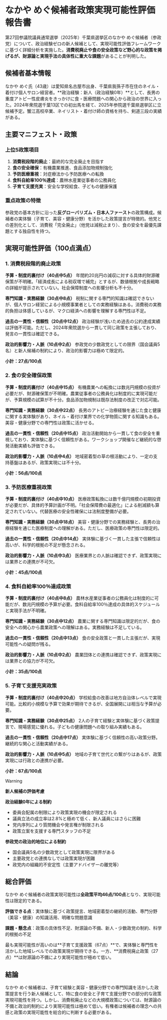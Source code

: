 # なかや めぐ候補者政策実現可能性評価報告書

第27回参議院議員通常選挙（2025年）千葉県選挙区のなかや めぐ候補者（参政党）について、政治経験ゼロの新人候補として、実現可能性評価フレームワークに基づく詳細分析を実施した。**消費税廃止や食の安全政策など野心的な政策を掲げるが、財源論と実現手法の具体性に重大な課題**があることが判明した。

## 候補者基本情報

なかや めぐ氏（43歳）は愛知県名古屋市出身、千葉県我孫子市在住のネイル・着付け個人サロン経営者。**政治経験：新人（政治経験0年）**として、長男の重度アトピー性皮膚炎をきっかけに食・医療問題への関心から政治の世界に入った。2024年衆院選千葉13区での初出馬を経て、2025年参院選千葉県選挙区に立候補予定。蟹江高校卒業、ネイリスト・着付け師の資格を持ち、剣道三段の実績がある。

## 主要マニフェスト・政策

### 上位5政策項目

1. **消費税段階的廃止**：最終的な完全廃止を目指す
2. **食の安全確保**：有機農業推進、食品添加物規制強化
3. **予防医療重視**：対症療法から予防医療への転換
4. **食料自給率100％達成**：農林水産業従事者の公務員化
5. **子育て支援充実**：安全な学校給食、子どもの健康保護

### 重点政策の特徴

参政党の基本方針に沿った**反グローバリズム・日本人ファースト**の政策構成。候補者の実体験（子育て、美容・健康分野）を活かした政策提言が特徴的。他党との差別化として、消費税「完全廃止」（他党は減税止まり）、食の安全を最優先課題とする独自性を持つ。

## 実現可能性評価（100点満点）

### 1. 消費税段階的廃止政策

**予算・制度的裏付け（40点中5点）**
年間約20兆円の減収に対する具体的財源確保策が不明確。「経済成長による税収増で補完」とするが、数値根拠や成長戦略の詳細が提示されていない。社会保障制度への影響分析も不十分。

**専門知識・実務経験（30点中8点）**
税制に関する専門的知識は確認できないが、個人サロン経営による小規模事業者としての実務経験はある。消費税の実務的負担は体感しているが、マクロ経済への影響を理解する専門性は不足。

**過去の一貫性・信頼性（20点中12点）**
政治経験が浅いため過去の公約達成実績は評価不可能。ただし、2024年衆院選から一貫して同じ政策を主張しており、発言の一貫性は確認できる。

**政治的影響力・人脈（10点中2点）**
参政党の少数政党としての限界（国会議員5名）と新人候補の制約により、政治的影響力は極めて限定的。

**小計：27点/100点**

### 2. 食の安全確保政策

**予算・制度的裏付け（40点中15点）**
有機農業への転換には数兆円規模の投資が必要だが、財源確保策が不明確。農業従事者の公務員化は制度的に実現可能だが、予算規模の試算が不十分。食品添加物規制は既存法制度の改正で対応可能。

**専門知識・実務経験（30点中22点）**
長男のアトピー治療経験を通じた食と健康に関する実体験があり、ネイル・着付け業界での化学物質に関する知識もある。美容・健康分野での専門性は政策に活かせる。

**過去の一貫性・信頼性（20点中15点）**
政治活動開始から一貫して食の安全を重視しており、実体験に基づく信頼性がある。ワークショップ開催など継続的な啓発活動実績も評価できる。

**政治的影響力・人脈（10点中4点）**
地域密着型の草の根活動により、一定の支持基盤はあるが、政策実現には不十分。

**小計：56点/100点**

### 3. 予防医療重視政策

**予算・制度的裏付け（40点中10点）**
医療政策転換には数千億円規模の初期投資が必要だが、具体的予算計画が不明。「社会保障費の最適化」による削減額も算定されていない。代替医療の安全性確保には法制度整備が必要。

**専門知識・実務経験（30点中18点）**
美容・健康分野での実務経験と、長男の治療経験を通じた医療制度への理解がある。ただし、医療政策の専門性は限定的。

**過去の一貫性・信頼性（20点中14点）**
実体験に基づく一貫した主張で信頼性は高いが、科学的根拠の不足が懸念される。

**政治的影響力・人脈（10点中3点）**
医療業界との人脈は確認できず、政策実現には業界との連携が不可欠。

**小計：45点/100点**

### 4. 食料自給率100％達成政策

**予算・制度的裏付け（40点中8点）**
農林水産業従事者の公務員化は制度的に可能だが、数兆円規模の予算が必要。食料自給率100％達成の具体的スケジュールと実現手法が不明確。

**専門知識・実務経験（30点中12点）**
農業に関する専門知識は限定的だが、食の安全への関心から農業政策への理解はある。実務経験は不足している。

**過去の一貫性・信頼性（20点中13点）**
食の安全政策と一貫した主張だが、実現可能性への疑問が残る。

**政治的影響力・人脈（10点中2点）**
農業団体との連携は確認できず、政策実現には業界との協力が不可欠。

**小計：35点/100点**

### 5. 子育て支援充実政策

**予算・制度的裏付け（40点中20点）**
学校給食の改善は地方自治体レベルで実現可能。比較的小規模な予算で効果が期待できるが、全国展開には相当な予算が必要。

**専門知識・実務経験（30点中25点）**
2人の子育て経験と実体験に基づく政策提言で、現場感覚に優れる。子どもの健康問題への取り組み実績もある。

**過去の一貫性・信頼性（20点中17点）**
実体験に基づく信頼性の高い政策分野。継続的な関心と活動実績がある。

**政治的影響力・人脈（10点中5点）**
地域の子育て世代との繋がりはあるが、政策実現には行政との連携が必要。

**小計：67点/100点**

> [!WARNING]
> **新人候補の評価考慮**
> 
> **政治経験0年による制約**
> 
> - 委員会配属の制限により政策実現の機会が限定される
> - 議員立法の成立率は2.8%と極めて低く、新人議員にはさらに困難
> - 党内序列により質問機会や発言権が制限される
> - 政策立案を支援する専門スタッフの不足
> 
> **参政党の政治的地位による制約**
> 
> - 国会議員5名の少数政党として政策実現に限界がある
> - 主要政党との連携なしでは政策実現が困難
> - 政党内の組織的不安定性（主要アドバイザーの離党等）

## 総合評価

なかや めぐ候補者の政策実現可能性は**全政策平均46点/100点**となり、実現可能性は限定的である。

**評価できる点**：実体験に基づく政策提言、地域密着型の継続的活動、専門分野（美容・健康）の知識活用、明確な問題意識

**課題・懸念点**：政策の具体性不足、財源論の不備、新人・少数政党の制約、科学的根拠の不足

最も実現可能性が高いのは**子育て支援政策（67点）**で、実体験と専門性を活かした地域レベルでの政策実現が期待できる。一方、**消費税廃止政策（27点）**は財源論の不備により実現可能性が極めて低い。

## 結論

なかや めぐ候補者は、子育て経験と美容・健康分野での専門知識を活かした政策提言を行う新人候補として、特に食の安全と子育て支援分野での部分的な政策実現可能性を持つ。しかし、消費税廃止などの大規模政策については、財源論の不備と政治的制約により実現可能性は極めて低い。有権者は候補者の理念への共感と政策の実現可能性を総合的に判断する必要がある。
